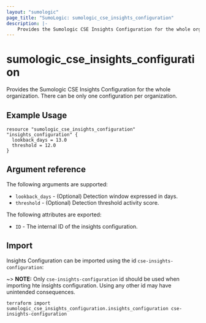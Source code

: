 ```yaml
---
layout: "sumologic"
page_title: "SumoLogic: sumologic_cse_insights_configuration"
description: |-
    Provides the Sumologic CSE Insights Configuration for the whole organization. There can be only one configuration per organization.
---
```


# sumologic_cse_insights_configuration
Provides the Sumologic CSE Insights Configuration for the whole organization. There can be only one configuration per organization.

## Example Usage
```hcl
resource "sumologic_cse_insights_configuration" "insights_configuration" {
  lookback_days = 13.0
  threshold = 12.0
}
```

## Argument reference

The following arguments are supported:

- `lookback_days` - (Optional) Detection window expressed in days.
- `threshold` - (Optional) Detection threshold activity score.

The following attributes are exported:

- `ID` - The internal ID of the insights configuration.

## Import

Insights Configuration can be imported using the id `cse-insights-configuration`:

~> **NOTE:** Only `cse-insights-configuration` id should be used when importing hte insights configuration. Using any other id may have unintended consequences.

```hcl
terraform import sumologic_cse_insights_configuration.insights_configuration cse-insights-configuration
```